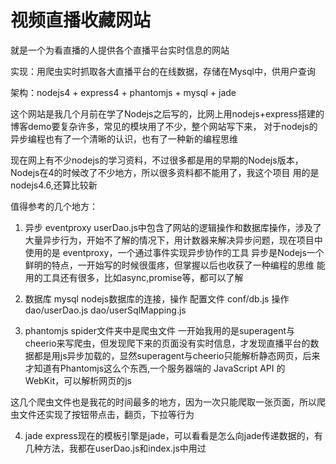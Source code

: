 # 视频直播收藏网站

就是一个为看直播的人提供各个直播平台实时信息的网站

实现：用爬虫实时抓取各大直播平台的在线数据，存储在Mysql中，供用户查询

架构：nodejs4 + express4 + phantomjs + mysql + jade

这个网站是我几个月前在学了Nodejs之后写的，比网上用nodejs+express搭建的博客demo要复杂许多，常见的模块用了不少，整个网站写下来，
对于nodejs的异步编程也有了一个清晰的认识，也有了一种新的编程思维

现在网上有不少nodejs的学习资料，不过很多都是用的早期的Nodejs版本，Nodejs在4的时候改了不少地方，所以很多资料都不能用了，我这个项目
用的是nodejs4.6,还算比较新

值得参考的几个地方：


1. 异步 eventproxy
userDao.js中包含了网站的逻辑操作和数据库操作，涉及了大量异步行为，开始不了解的情况下，用计数器来解决异步问题，现在项目中使用的是
eventproxy，一个通过事件实现异步协作的工具
异步是Nodejs一个鲜明的特点，一开始写的时候很蛋疼，但掌握以后也收获了一种编程的思维
能用的工具还有很多，比如async,promise等，都可以了解

2. 数据库 mysql
nodejs数据库的连接，操作
配置文件 conf/db.js
操作 dao/userDao.js   dao/userSqlMapping.js

3. phantomjs
spider文件夹中是爬虫文件
一开始我用的是superagent与cheerio来写爬虫，但发现爬下来的页面没有实时信息，才发现直播平台的数据都是用js异步加载的，显然superagent与cheerio只能解析静态网页，后来才知道有Phantomjs这么个东西,一个服务器端的 JavaScript API 的 WebKit，可以解析网页的js

这几个爬虫文件也是我花的时间最多的地方，因为一次只能爬取一张页面，所以爬虫文件还实现了按钮带点击，翻页，下拉等行为

4. jade
express现在的模板引擎是jade，可以看看是怎么向jade传递数据的，有几种方法，我都在userDao.js和index.js中用过

















